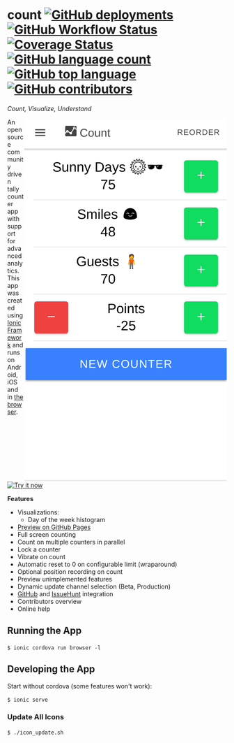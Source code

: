 # count [![GitHub deployments](https://img.shields.io/github/deployments/Enteee/count/github-pages?label=live-preview)][GitHubPages] [![GitHub Workflow Status](https://img.shields.io/github/workflow/status/enteee/count/Count%20CI)][Build] [![Coverage Status](https://coveralls.io/repos/github/Enteee/count/badge.svg?branch=master)](https://coveralls.io/github/Enteee/count?branch=master) [![GitHub language count](https://img.shields.io/github/languages/count/Enteee/count)][count] [![GitHub top language](https://img.shields.io/github/languages/top/Enteee/count)][count] [![GitHub contributors](https://img.shields.io/github/contributors/Enteee/count)][count]
_Count, Visualize, Understand_

<a href="https://enteee.github.io/count">
  <img align="right" src="doc/preview.gif">
</a>

An open source community driven tally counter app with support for advanced analytics.
This app was created using [Ionic Framework][Ionic] and runs on Android, iOS and in [the browser][GitHubPages].

[![Try it now](https://img.shields.io/badge/Try%20it-NOW!-brightgreen)](https://enteee.github.io/count)

**Features**

* Visualizations:
  * Day of the week histogram
* [Preview on GitHub Pages][GitHubPages]
* Full screen counting
* Count on multiple counters in parallel
* Lock a counter
* Vibrate on count
* Automatic reset to 0 on configurable limit (wraparound)
* Optional position recording on count
* Preview unimplemented features
* Dynamic update channel selection (Beta, Production)
* [GitHub] and [IssueHunt] integration
* Contributors overview
* Online help

## Running the App

```
$ ionic cordova run browser -l
```

## Developing the App

Start without cordova (some features won't work):
```
$ ionic serve
```

### Update All Icons

```
$ ./icon_update.sh
```

[Ionic]:https://ionicframework.com/
[count]:https://github.com/Enteee/count
[GitHub]:https://github.com/
[GitHubPages]:https://enteee.github.io/count
[Coverage]:https://coveralls.io/github/Enteee/count?branch=master
[Build]:https://github.com/Enteee/count/actions
[IssueHunt]:https://issuehunt.io/
